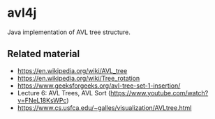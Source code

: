 # avl4j

Java implementation of AVL tree structure.

## Related material

- https://en.wikipedia.org/wiki/AVL_tree
- https://en.wikipedia.org/wiki/Tree_rotation
- https://www.geeksforgeeks.org/avl-tree-set-1-insertion/
- Lecture 6: AVL Trees, AVL Sort (https://www.youtube.com/watch?v=FNeL18KsWPc)
- https://www.cs.usfca.edu/~galles/visualization/AVLtree.html